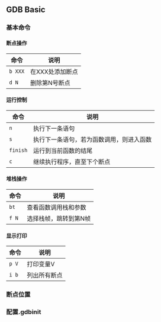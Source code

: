 ## GDB Basic

### 基本命令

#### 断点操作

命令 | 说明
--- | ---
```b XXX``` | 在XXX处添加断点
```d N``` | 删除第N号断点

#### 运行控制

命令 | 说明
--- | ---
```n``` | 执行下一条语句
```s``` | 执行下一条语句，若为函数调用，则进入函数
```finish``` | 运行到当前函数的结尾
```c``` | 继续执行程序，直至下个断点

#### 堆栈操作

命令 | 说明
--- | ---
```bt``` | 查看函数调用栈和参数
```f N``` | 选择栈帧，跳转到第N帧

#### 显示打印

命令 | 说明
--- | ---
```p V``` | 打印变量V
```i b``` | 列出所有断点

### 断点位置

### 配置.gdbinit


